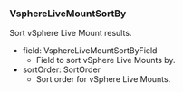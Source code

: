 ### VsphereLiveMountSortBy
Sort vSphere Live Mount results.

- field: VsphereLiveMountSortByField
  - Field to sort vSphere Live Mounts by.
- sortOrder: SortOrder
  - Sort order for vSphere Live Mounts.
